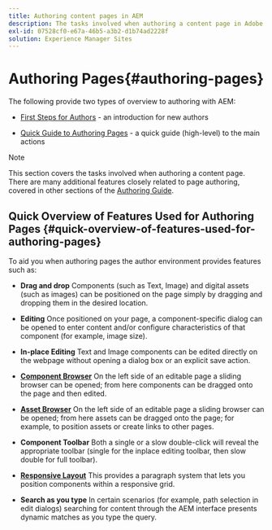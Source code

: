 ```yaml
---
title: Authoring content pages in AEM
description: The tasks involved when authoring a content page in Adobe Experience Manager 6.5.
exl-id: 07528cf0-e67a-46b5-a3b2-d1b74ad2228f
solution: Experience Manager Sites
---
```

# Authoring Pages{#authoring-pages}

The following provide two types of overview to authoring with AEM:

* [First Steps for Authors](/help/sites-authoring/first-steps.md) - an introduction for new authors

* [Quick Guide to Authoring Pages](/help/sites-authoring/qg-page-authoring.md) - a quick guide (high-level) to the main actions

>[!NOTE]
>
>This section covers the tasks involved when authoring a content page. There are many additional features closely related to page authoring, covered in other sections of the [Authoring Guide](/help/sites-authoring/first-steps.md).

## Quick Overview of Features Used for Authoring Pages {#quick-overview-of-features-used-for-authoring-pages}

To aid you when authoring pages the author environment provides features such as:

* **Drag and drop**
  Components (such as Text, Image) and digital assets (such as images) can be positioned on the page simply by dragging and dropping them in the desired location.

* **Editing**
  Once positioned on your page, a component-specific dialog can be opened to enter content and/or configure characteristics of that component (for example, image size).

* **In-place Editing**
  Text and Image components can be edited directly on the webpage without opening a dialog box or an explicit save action.

* **[Component Browser](/help/sites-authoring/author-environment-tools.md#componentsbrowsertouchoptimizedui)**
  On the left side of an editable page a sliding browser can be opened; from here components can be dragged onto the page and then edited.

* **[Asset Browser](/help/sites-authoring/author-environment-tools.md#assetsbrowsertouchoptimizedui)**
  On the left side of an editable page a sliding browser can be opened; from here assets can be dragged onto the page; for example, to position assets or create links to other pages.

* **Component Toolbar**
  Both a single or a slow double-click will reveal the appropriate toolbar (single for the inplace editing toolbar, then slow double for full toolbar).

* **[Responsive Layout](/help/sites-authoring/responsive-layout.md)**
  This provides a paragraph system that lets you position components within a responsive grid.

* **Search as you type**
  In certain scenarios (for example, path selection in edit dialogs) searching for content through the AEM interface presents dynamic matches as you type the query.
